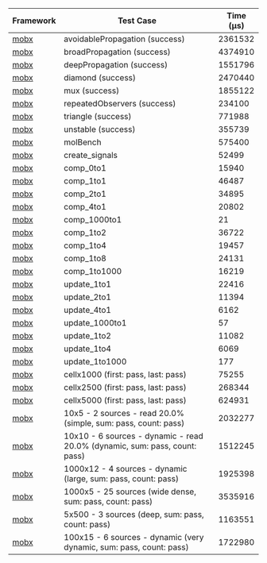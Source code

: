 | Framework | Test Case | Time (μs) |
| --- | --- | --- |
| [mobx](https://github.com/mobxjs/mobx.dart) | avoidablePropagation (success) | 2361532 |
| [mobx](https://github.com/mobxjs/mobx.dart) | broadPropagation (success) | 4374910 |
| [mobx](https://github.com/mobxjs/mobx.dart) | deepPropagation (success) | 1551796 |
| [mobx](https://github.com/mobxjs/mobx.dart) | diamond (success) | 2470440 |
| [mobx](https://github.com/mobxjs/mobx.dart) | mux (success) | 1855122 |
| [mobx](https://github.com/mobxjs/mobx.dart) | repeatedObservers (success) | 234100 |
| [mobx](https://github.com/mobxjs/mobx.dart) | triangle (success) | 771988 |
| [mobx](https://github.com/mobxjs/mobx.dart) | unstable (success) | 355739 |
| [mobx](https://github.com/mobxjs/mobx.dart) | molBench | 575400 |
| [mobx](https://github.com/mobxjs/mobx.dart) | create_signals | 52499 |
| [mobx](https://github.com/mobxjs/mobx.dart) | comp_0to1 | 15940 |
| [mobx](https://github.com/mobxjs/mobx.dart) | comp_1to1 | 46487 |
| [mobx](https://github.com/mobxjs/mobx.dart) | comp_2to1 | 34895 |
| [mobx](https://github.com/mobxjs/mobx.dart) | comp_4to1 | 20802 |
| [mobx](https://github.com/mobxjs/mobx.dart) | comp_1000to1 | 21 |
| [mobx](https://github.com/mobxjs/mobx.dart) | comp_1to2 | 36722 |
| [mobx](https://github.com/mobxjs/mobx.dart) | comp_1to4 | 19457 |
| [mobx](https://github.com/mobxjs/mobx.dart) | comp_1to8 | 24131 |
| [mobx](https://github.com/mobxjs/mobx.dart) | comp_1to1000 | 16219 |
| [mobx](https://github.com/mobxjs/mobx.dart) | update_1to1 | 22416 |
| [mobx](https://github.com/mobxjs/mobx.dart) | update_2to1 | 11394 |
| [mobx](https://github.com/mobxjs/mobx.dart) | update_4to1 | 6162 |
| [mobx](https://github.com/mobxjs/mobx.dart) | update_1000to1 | 57 |
| [mobx](https://github.com/mobxjs/mobx.dart) | update_1to2 | 11082 |
| [mobx](https://github.com/mobxjs/mobx.dart) | update_1to4 | 6069 |
| [mobx](https://github.com/mobxjs/mobx.dart) | update_1to1000 | 177 |
| [mobx](https://github.com/mobxjs/mobx.dart) | cellx1000 (first: pass, last: pass) | 75255 |
| [mobx](https://github.com/mobxjs/mobx.dart) | cellx2500 (first: pass, last: pass) | 268344 |
| [mobx](https://github.com/mobxjs/mobx.dart) | cellx5000 (first: pass, last: pass) | 624931 |
| [mobx](https://github.com/mobxjs/mobx.dart) | 10x5 - 2 sources - read 20.0% (simple, sum: pass, count: pass) | 2032277 |
| [mobx](https://github.com/mobxjs/mobx.dart) | 10x10 - 6 sources - dynamic - read 20.0% (dynamic, sum: pass, count: pass) | 1512245 |
| [mobx](https://github.com/mobxjs/mobx.dart) | 1000x12 - 4 sources - dynamic (large, sum: pass, count: pass) | 1925398 |
| [mobx](https://github.com/mobxjs/mobx.dart) | 1000x5 - 25 sources (wide dense, sum: pass, count: pass) | 3535916 |
| [mobx](https://github.com/mobxjs/mobx.dart) | 5x500 - 3 sources (deep, sum: pass, count: pass) | 1163551 |
| [mobx](https://github.com/mobxjs/mobx.dart) | 100x15 - 6 sources - dynamic (very dynamic, sum: pass, count: pass) | 1722980 |
